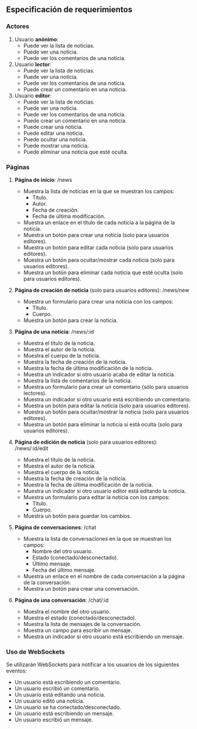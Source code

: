 ## Especificación de requerimientos

### Actores

1. Usuario **anónimo**:
   - Puede ver la lista de noticias.
   - Puede ver una noticia.
   - Puede ver los comentarios de una noticia.
2. Usuario **lector**:
   - Puede ver la lista de noticias.
   - Puede ver una noticia.
   - Puede ver los comentarios de una noticia.
   - Puede crear un comentario en una noticia.
3. Usuario **editor**:
   - Puede ver la lista de noticias.
   - Puede ver una noticia.
   - Puede ver los comentarios de una noticia.
   - Puede crear un comentario en una noticia.
   - Puede crear una noticia.
   - Puede editar una noticia.
   - Puede ocultar una noticia.
   - Puede mostrar una noticia.
   - Puede eliminar una noticia que esté oculta.

### Páginas

1. **Página de inicio**: /news

   - Muestra la lista de noticias en la que se muestran los campos:
     - Título.
     - Autor.
     - Fecha de creación.
     - Fecha de última modificación.
   - Muestra un enlace en el título de cada noticia a la página de la noticia.
   - Muestra un botón para crear una noticia (solo para usuarios editores).
   - Muestra un botón para editar cada noticia (solo para usuarios editores).
   - Muestra un botón para ocultar/mostrar cada noticia (solo para usuarios editores).
   - Muestra un botón para eliminar cada noticia que esté oculta (solo para usuarios editores).

2. **Página de creación de noticia** (solo para usuarios editores): /news/new

   - Muestra un formulario para crear una noticia con los campos:
     - Título.
     - Cuerpo.
   - Muestra un botón para crear la noticia.

3. **Página de una noticia**: /news/:id

   - Muestra el título de la noticia.
   - Muestra el autor de la noticia.
   - Muestra el cuerpo de la noticia.
   - Muestra la fecha de creación de la noticia.
   - Muestra la fecha de última modificación de la noticia.
   - Muestra un indicador si otro usuario acaba de editar la noticia.
   - Muestra la lista de comentarios de la noticia.
   - Muestra un formulario para crear un comentario (sólo para usuarios lectores).
   - Muestra un indicador si otro usuario está escribiendo un comentario.
   - Muestra un botón para editar la noticia (solo para usuarios editores).
   - Muestra un botón para ocultar/mostrar la noticia (solo para usuarios editores).
   - Muestra un botón para eliminar la noticia si está oculta (solo para usuarios editores).

4. **Página de edición de noticia** (solo para usuarios editores): /news/:id/edit

   - Muestra el título de la noticia.
   - Muestra el autor de la noticia.
   - Muestra el cuerpo de la noticia.
   - Muestra la fecha de creación de la noticia.
   - Muestra la fecha de última modificación de la noticia.
   - Muestra un indicador si otro usuario editor está editando la noticia.
   - Muestra un formulario para editar la noticia con los campos:
     - Título.
     - Cuerpo.
   - Muestra un botón para guardar los cambios.

5. **Página de conversaciones**: /chat

   - Muestra la lista de conversaciones en la que se muestran los campos:
     - Nombre del otro usuario.
     - Estado (conectado/desconectado).
     - Último mensaje.
     - Fecha del último mensaje.
   - Muestra un enlace en el nombre de cada conversación a la página de la conversación.
   - Muestra un botón para crear una conversación.

6. **Página de una conversación**: /chat/:id

   - Muestra el nombre del otro usuario.
   - Muestra el estado (conectado/desconectado).
   - Muestra la lista de mensajes de la conversación.
   - Muestra un campo para escribir un mensaje.
   - Muestra un indicador si otro usuario está escribiendo un mensaje.

### Uso de WebSockets

Se utilizarán WebSockets para notificar a los usuarios de los siguientes eventos:

- Un usuario está escribiendo un comentario.
- Un usuario escribió un comentario.
- Un usuario está editando una noticia.
- Un usuario editó una noticia.
- Un usuario se ha conectado/desconectado.
- Un usuario está escribiendo un mensaje.
- Un usuario escribió un mensaje.
